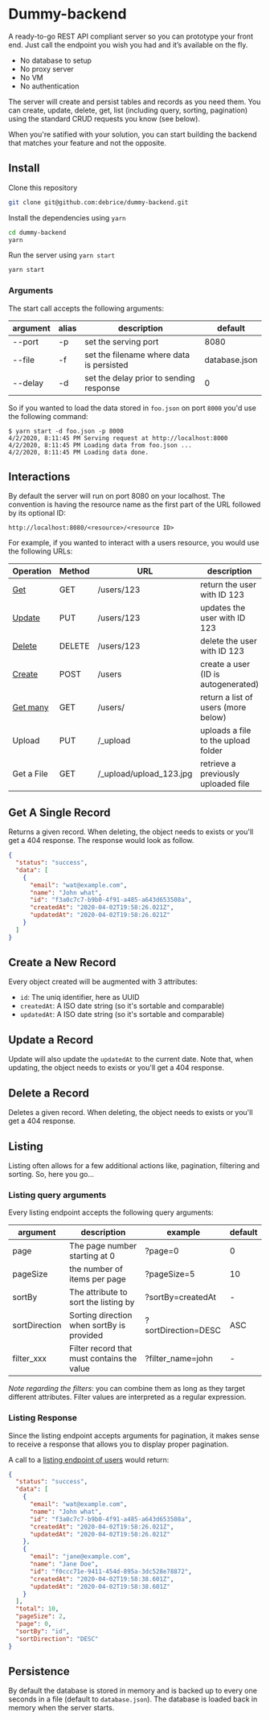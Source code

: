 # Dummy-backend

A ready-to-go REST API compliant server so you can prototype your front end. Just call the endpoint you wish you had and it’s available on the fly.

- No database to setup
- No proxy server
- No VM
- No authentication

The server will create and persist tables and records as you need them. You can
create, update, delete, get, list (including query, sorting, pagination) using the standard CRUD requests you know (see below).

When you're satified with your solution, you can start building the backend that matches your feature and not the opposite.

## Install

Clone this repository

```sh
git clone git@github.com:debrice/dummy-backend.git
```

Install the dependencies using `yarn`

```sh
cd dummy-backend
yarn
```

Run the server using `yarn start`

```sh
yarn start
```

### Arguments

The start call accepts the following arguments:

| argument | alias | description                              | default       |
| -------- | ----- | ---------------------------------------- | ------------- |
| --port   | -p    | set the serving port                     | 8080          |
| --file   | -f    | set the filename where data is persisted | database.json |
| --delay  | -d    | set the delay prior to sending response  | 0             |

So if you wanted to load the data stored in `foo.json` on port `8000` you'd use the following command:

```
$ yarn start -d foo.json -p 8000
4/2/2020, 8:11:45 PM Serving request at http://localhost:8000
4/2/2020, 8:11:45 PM Loading data from foo.json ...
4/2/2020, 8:11:45 PM Loading data done.
```

## Interactions

By default the server will run on port 8080 on your localhost. The convention is having the resource name as the first part of the URL followed by its optional ID:

```
http://localhost:8080/<resource>/<resource ID>
```

For example, if you wanted to interact with a users resource, you would use the following URLs:

| Operation                      | Method | URL                      | description                         |
| ------------------------------ | ------ | ------------------------ | ----------------------------------- |
| [Get](#get-a-single-record)    | GET    | /users/123               | return the user with ID 123         |
| [Update](#update-a-record)     | PUT    | /users/123               | updates the user with ID 123        |
| [Delete](#delete-a-record)     | DELETE | /users/123               | delete the user with ID 123         |
| [Create](#create-a-new-record) | POST   | /users                   | create a user (ID is autogenerated) |
| [Get many](#listing)           | GET    | /users/                  | return a list of users (more below) |
| Upload                         | PUT    | /\_upload                | uploads a file to the upload folder |
| Get a File                     | GET    | /\_upload/upload_123.jpg | retrieve a previously uploaded file |

## Get A Single Record

Returns a given record. When deleting, the object needs to exists or you'll get a 404 response. The response would look as follow.

```json
{
  "status": "success",
  "data": [
    {
      "email": "wat@example.com",
      "name": "John what",
      "id": "f3a0c7c7-b9b0-4f91-a485-a643d653508a",
      "createdAt": "2020-04-02T19:58:26.021Z",
      "updatedAt": "2020-04-02T19:58:26.021Z"
    }
  ]
}
```

## Create a New Record

Every object created will be augmented with 3 attributes:

- `id`: The uniq identifier, here as UUID
- `createdAt`: A ISO date string (so it's sortable and comparable)
- `updatedAt`: A ISO date string (so it's sortable and comparable)

## Update a Record

Update will also update the `updatedAt` to the current date.
Note that, when updating, the object needs to exists or you'll get a 404 response.

## Delete a Record

Deletes a given record. When deleting, the object needs to exists or you'll get a 404 response.

## Listing

Listing often allows for a few additional actions like, pagination, filtering and sorting. So, here you go...

### Listing query arguments

Every listing endpoint accepts the following query arguments:

| argument      | description                                | example             | default |
| ------------- | ------------------------------------------ | ------------------- | ------- |
| page          | The page number starting at 0              | ?page=0             | 0       |
| pageSize      | the number of items per page               | ?pageSize=5         | 10      |
| sortBy        | The attribute to sort the listing by       | ?sortBy=createdAt   | -       |
| sortDirection | Sorting direction when sortBy is provided  | ?sortDirection=DESC | ASC     |
| filter_xxx    | Filter record that must contains the value | ?filter_name=john   | -       |

_Note regarding the filters_: you can combine them as long as they target different attributes. Filter values are interpreted as a regular expression.

### Listing Response

Since the listing endpoint accepts arguments for pagination, it makes sense to receive a response that allows you to display proper pagination.

A call to a [listing endpoint of users](http://localhost:8080/users/?pageSize=2&sortBy=id&sortDirection=DESC) would return:

```json
{
  "status": "success",
  "data": [
    {
      "email": "wat@example.com",
      "name": "John what",
      "id": "f3a0c7c7-b9b0-4f91-a485-a643d653508a",
      "createdAt": "2020-04-02T19:58:26.021Z",
      "updatedAt": "2020-04-02T19:58:26.021Z"
    },
    {
      "email": "jane@example.com",
      "name": "Jane Doe",
      "id": "f0ccc71e-9411-454d-895a-3dc528e78872",
      "createdAt": "2020-04-02T19:58:38.601Z",
      "updatedAt": "2020-04-02T19:58:38.601Z"
    }
  ],
  "total": 10,
  "pageSize": 2,
  "page": 0,
  "sortBy": "id",
  "sortDirection": "DESC"
}
```

## Persistence

By default the database is stored in memory and is backed up to every one seconds in a
file (default to `database.json`).
The database is loaded back in memory when the server starts.
